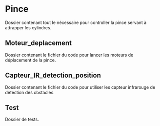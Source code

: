 # Pince

Dossier contenant tout le nécessaire pour controller la pince servant à attrapper les cylindres.


## Moteur_deplacement

Dossier contenant le fichier du code pour lancer les moteurs de déplacement de la pince.


## Capteur_IR_detection_position

Dossier contenant le fichier du code pour utiliser les capteur infrarouge de detection des obstacles.


## Test

Dossier de tests.